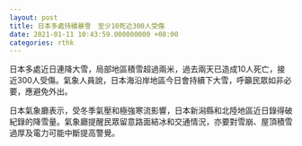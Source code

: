 ```yaml
---
layout: post
title: 日本多處持續暴雪　至少10死近300人受傷
date: 2021-01-11 10:43:59.000000000 +08:00
categories: rthk
---
```


日本多處近日連降大雪，局部地區積雪超過兩米，過去兩天已造成10人死亡，接近300人受傷。氣象人員說，日本海沿岸地區今日會持續下大雪，呼籲民眾如非必要，應避免外出。

日本氣象廳表示，受冬季氣壓和極強寒流影響，日本新潟縣和北陸地區近日錄得破紀錄的降雪量。氣象廳提醒民眾留意路面結冰和交通情況，亦要對雪崩、屋頂積雪過厚及電力可能中斷提高警覺。
